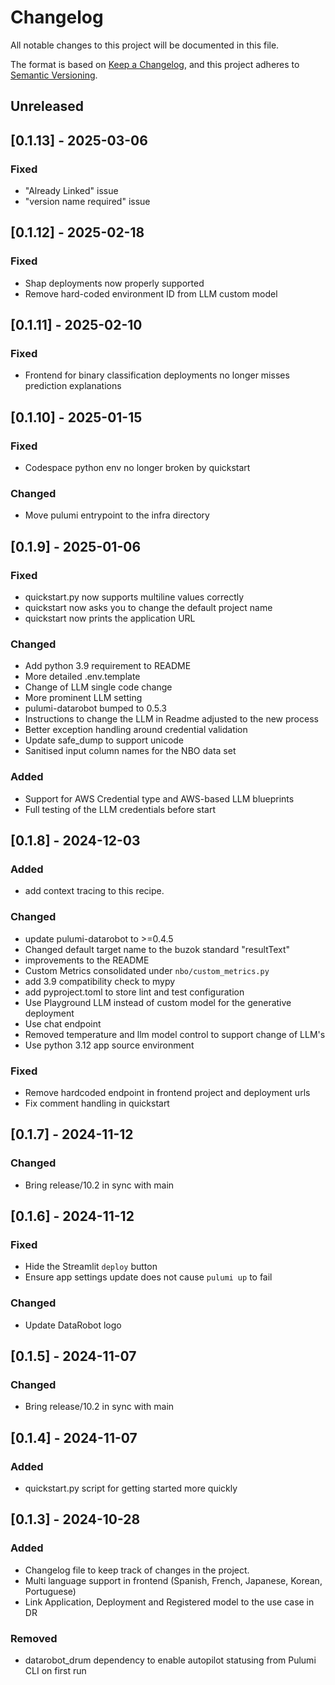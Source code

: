 # Changelog

All notable changes to this project will be documented in this file.

The format is based on [Keep a Changelog](https://keepachangelog.com/en/1.1.0/),
and this project adheres to [Semantic Versioning](https://semver.org/spec/v2.0.0.html).

## Unreleased

## [0.1.13] - 2025-03-06

### Fixed 
- "Already Linked" issue
- "version name required" issue

## [0.1.12] - 2025-02-18

### Fixed
- Shap deployments now properly supported
- Remove hard-coded environment ID from LLM custom model

## [0.1.11] - 2025-02-10

### Fixed

- Frontend for binary classification deployments no longer misses prediction explanations

## [0.1.10] - 2025-01-15

### Fixed

- Codespace python env no longer broken by quickstart

### Changed

- Move pulumi entrypoint to the infra directory

## [0.1.9] - 2025-01-06

### Fixed

- quickstart.py now supports multiline values correctly
- quickstart now asks you to change the default project name
- quickstart now prints the application URL

### Changed

- Add python 3.9 requirement to README
- More detailed .env.template
- Change of LLM single code change
- More prominent LLM setting
- pulumi-datarobot bumped to 0.5.3
- Instructions to change the LLM in Readme adjusted to the new process
- Better exception handling around credential validation
- Update safe_dump to support unicode
- Sanitised input column names for the NBO data set

### Added

- Support for AWS Credential type and AWS-based LLM blueprints
- Full testing of the LLM credentials before start
  
## [0.1.8] - 2024-12-03

### Added

- add context tracing to this recipe.

### Changed

- update pulumi-datarobot to >=0.4.5
- Changed default target name to the buzok standard "resultText"
- improvements to the README
- Custom Metrics consolidated under `nbo/custom_metrics.py`
- add 3.9 compatibility check to mypy
- add pyproject.toml to store lint and test configuration
- Use Playground LLM instead of custom model for the generative deployment
- Use chat endpoint
- Removed temperature and llm model control to support change of LLM's
- Use python 3.12 app source environment

### Fixed

- Remove hardcoded endpoint in frontend project and deployment urls
- Fix comment handling in quickstart

## [0.1.7] - 2024-11-12

### Changed

- Bring release/10.2 in sync with main

## [0.1.6] - 2024-11-12

### Fixed

- Hide the Streamlit `deploy` button
- Ensure app settings update does not cause `pulumi up` to fail

### Changed

- Update DataRobot logo

## [0.1.5] - 2024-11-07

### Changed

- Bring release/10.2 in sync with main

## [0.1.4] - 2024-11-07

### Added

- quickstart.py script for getting started more quickly

## [0.1.3] - 2024-10-28

### Added

- Changelog file to keep track of changes in the project.
- Multi language support in frontend (Spanish, French, Japanese, Korean, Portuguese)
- Link Application, Deployment and Registered model to the use case in DR

### Removed

- datarobot_drum dependency to enable autopilot statusing from Pulumi CLI on first run
